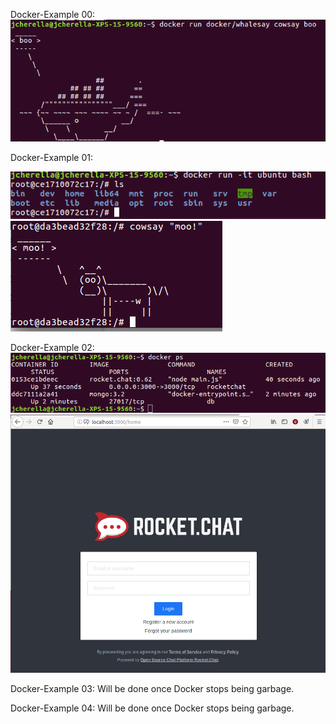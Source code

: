   Docker-Example 00:
  <img src="images/lab600.png">
  
  Docker-Example 01:
  
  <img src="images/lab601.png">
  <img src="images/lab601_2.png">
  
  Docker-Example 02:
  <img src="images/lab602_1.png">
  <img src="images/lab602_2.png">
  
  Docker-Example 03:
  Will be done once Docker stops being garbage.
  
  Docker-Example 04:
  Will be done once Docker stops being garbage.
